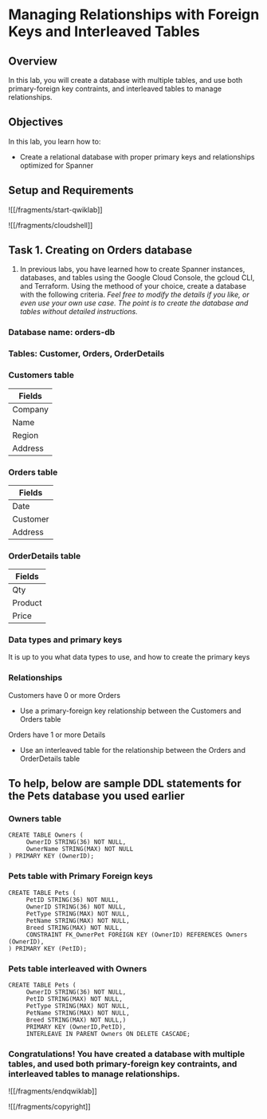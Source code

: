 # Managing Relationships with Foreign Keys and Interleaved Tables

## Overview

In this lab, you will create a database with multiple tables, and use both primary-foreign key contraints, and interleaved tables to manage relationships. 

## Objectives

In this lab, you learn how to:
* Create a relational database with proper primary keys and relationships optimized for Spanner 

## Setup and Requirements

![[/fragments/start-qwiklab]]

![[/fragments/cloudshell]]

## Task 1. Creating on Orders database

1. In previous labs, you have learned how to create Spanner instances, databases, and tables using the Google Cloud Console, the gcloud CLI, and Terraform. Using the methood of your choice, create a database with the following criteria. _Feel free to modify the details if you like, or even use your own use case. The point is to create the database and tables without detailed instructions._ 

### __Database name:__ orders-db

### __Tables:__ Customer, Orders, OrderDetails

### __Customers table__

| Fields         
|----------------
| Company        
| Name           
| Region         
| Address        

### __Orders table__
| Fields          
|----------------
| Date           
| Customer       
| Address        

### __OrderDetails table__

| Fields         
|---------------
| Qty           
| Product       
| Price         

### __Data types and primary keys__
It is up to you what data types to use, and how to create the primary keys 

### __Relationships__

Customers have 0 or more Orders
* Use a primary-foreign key relationship between the Customers and Orders table

Orders have 1 or more Details
* Use an interleaved table for the relationship between the Orders and OrderDetails table

## To help, below are sample DDL statements for the Pets database you used earlier

### Owners table

```
CREATE TABLE Owners (
     OwnerID STRING(36) NOT NULL, 
     OwnerName STRING(MAX) NOT NULL
) PRIMARY KEY (OwnerID);
```

### Pets table with Primary Foreign keys

```
CREATE TABLE Pets (
     PetID STRING(36) NOT NULL, 
     OwnerID STRING(36) NOT NULL, 
     PetType STRING(MAX) NOT NULL,
     PetName STRING(MAX) NOT NULL,
     Breed STRING(MAX) NOT NULL,
     CONSTRAINT FK_OwnerPet FOREIGN KEY (OwnerID) REFERENCES Owners (OwnerID),
) PRIMARY KEY (PetID);
```

### Pets table interleaved with Owners

```
CREATE TABLE Pets (
     OwnerID STRING(36) NOT NULL, 
     PetID STRING(MAX) NOT NULL,     
     PetType STRING(MAX) NOT NULL,
     PetName STRING(MAX) NOT NULL,
     Breed STRING(MAX) NOT NULL,) 
     PRIMARY KEY (OwnerID,PetID),
     INTERLEAVE IN PARENT Owners ON DELETE CASCADE;
```



### **Congratulations!** You have created a database with multiple tables, and used both primary-foreign key contraints, and interleaved tables to manage relationships.


![[/fragments/endqwiklab]]

![[/fragments/copyright]]

